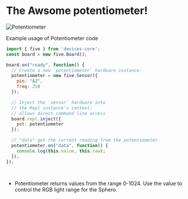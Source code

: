 # The Awsome potentiometer!

![Potentiometer](http://johnny-five.io/img/breadboard/potentiometer.png)

Example usage of Potentiometer code


```js
import { five } from 'devices-core';
const board = new five.Board();

board.on("ready", function() {
  // Create a new `potentiometer` hardware instance.
  potentiometer = new five.Sensor({
    pin: "A2",
    freq: 250
  });

  // Inject the `sensor` hardware into
  // the Repl instance's context;
  // allows direct command line access
  board.repl.inject({
    pot: potentiometer
  });

  // "data" get the current reading from the potentiometer
  potentiometer.on("data", function() {
    console.log(this.value, this.raw);
  });
});
```

` `

- Potentiometer returns values from the range 0-1024. Use the value to control the RGB light range for the Sphero.
